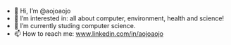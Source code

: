 - 👋 Hi, I’m @aojoaojo
- 👀 I’m interested in: all about computer, environment, health and science!
- 🌱 I’m currently studing computer science.
- 📫 How to reach me: www.linkedin.com/in/aojoaojo

<!---
aojoaojo/aojoaojo is a ✨ special ✨ repository because its `README.md` (this file) appears on your GitHub profile.
You can click the Preview link to take a look at your changes.
--->
